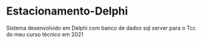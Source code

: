 # Estacionamento-Delphi
Sistema desenvolvido em Delphi com banco de dados sql server para o Tcc do meu curso técnico em 2021

